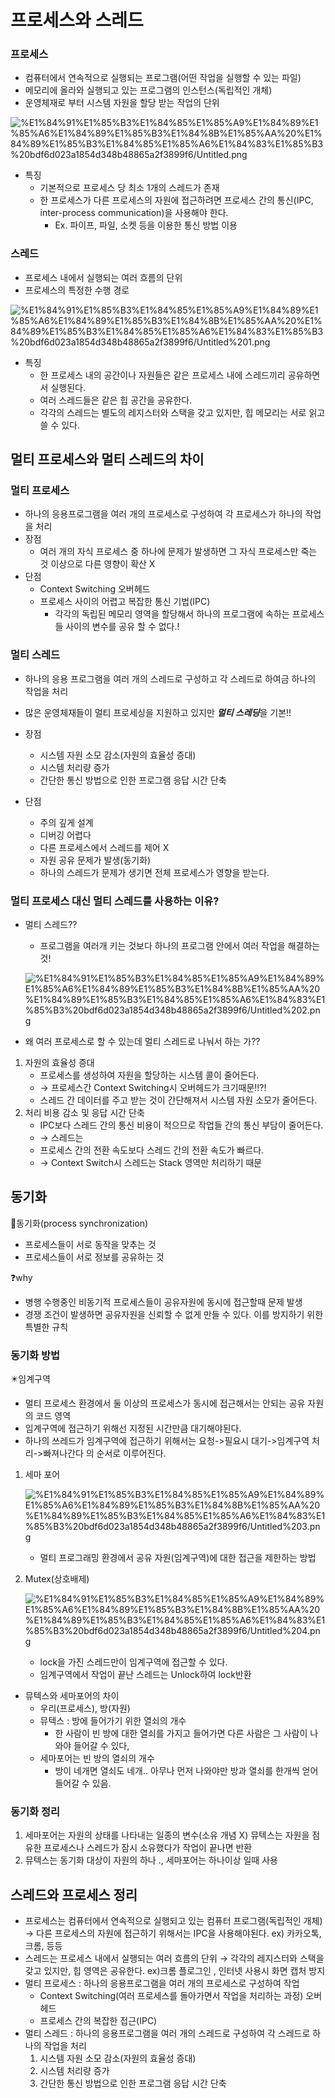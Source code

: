 # 프로세스와 스레드

### 프로세스

- 컴퓨터에서 연속적으로 실행되는 프로그램(어떤 작업을 실행할 수 있는 파일)
- 메모리에 올라와 실행되고 있는 프로그램의 인스턴스(독립적인 개체)
- 운영체재로 부터 시스템 자원을 할당 받는 작업의 단위

![%E1%84%91%E1%85%B3%E1%84%85%E1%85%A9%E1%84%89%E1%85%A6%E1%84%89%E1%85%B3%E1%84%8B%E1%85%AA%20%E1%84%89%E1%85%B3%E1%84%85%E1%85%A6%E1%84%83%E1%85%B3%20bdf6d023a1854d348b48865a2f3899f6/Untitled.png](./process/Untitled.png)

- 특징
    - 기본적으로 프로세스 당 최소 1개의 스레드가 존재
    - 한 프로세스가 다른 프로세스의 자원에 접근하려면 프로세스 간의 통신(IPC, inter-process communication)을 사용해야 한다.
        - Ex. 파이프, 파일, 소켓 등을 이용한 통신 방법 이용

### 스레드

- 프로세스 내에서 실행되는 여러 흐름의 단위
- 프로세스의 특정한 수행 경로

![%E1%84%91%E1%85%B3%E1%84%85%E1%85%A9%E1%84%89%E1%85%A6%E1%84%89%E1%85%B3%E1%84%8B%E1%85%AA%20%E1%84%89%E1%85%B3%E1%84%85%E1%85%A6%E1%84%83%E1%85%B3%20bdf6d023a1854d348b48865a2f3899f6/Untitled%201.png](./process/Untitled%201.png)

- 특징
    - 한 프로세스 내의 공간이나 자원들은 같은 프로세스 내에 스레드끼리 공유하면서 실행된다.
    - 여러 스레드들은 같은 힙 공간을 공유한다.
    - 각각의 스레드는 별도의 레지스터와 스택을 갖고 있지만, 힙 메모리는 서로 읽고 쓸 수 있다.

## 멀티 프로세스와 멀티 스레드의 차이

### 멀티 프로세스

- 하나의 응용프로그램을 여러 개의 프로세스로 구성하여 각 프로세스가 하나의 작업을 처리
- 장점
    - 여러 개의 자식 프로세스 중 하나에 문제가 발생하면 그 자식 프로세스만 죽는 것 이상으로 다른 영향이 확산 X
- 단점
    - Context Switching 오버헤드
    - 프로세스 사이의 어렵고 복잡한 통신 기법(IPC)
        - 각각의 독립된 메모리 영역을 할당해서 하나의 프로그램에 속하는 프로세스들 사이의 변수를 공유 할 수 없다.!

### 멀티 스레드

- 하나의 응용 프로그램을 여러 개의 스레드로 구성하고 각 스레드로 하여금 하나의 작업을 처리
- 많은 운영체재들이 멀티 프로세싱을 지원하고 있지만 ***멀티 스레딩***을 기본!!

- 장점
    - 시스템 자원 소모 감소(자원의 효율성 증대)
    - 시스템 처리량 증가
    - 간단한 통신 방법으로 인한 프로그램 응답 시간 단축
- 단점
    - 주의 깊게 설계
    - 디버깅 어렵다
    - 다른 프로세스에서 스레드를 제어 X
    - 자원 공유 문제가 발생(동기화)
    - 하나의 스레드가 문제가 생기면 전체 프로세스가 영향을 받는다.

### 멀티 프로세스 대신 멀티 스레드를 사용하는 이유?

- 멀티 스레드??
    - 프로그램을 여러개 키는 것보다 하나의 프로그램 안에서 여러 작업을 해결하는 것!

    ![%E1%84%91%E1%85%B3%E1%84%85%E1%85%A9%E1%84%89%E1%85%A6%E1%84%89%E1%85%B3%E1%84%8B%E1%85%AA%20%E1%84%89%E1%85%B3%E1%84%85%E1%85%A6%E1%84%83%E1%85%B3%20bdf6d023a1854d348b48865a2f3899f6/Untitled%202.png](./process/Untitled%202.png)

- 왜 여러 프로세스로 할 수 있는데 멀티 스레드로 나눠서 하는 가??
1. 자원의 효율성 증대
    - 프로세스를 생성하여 자원을 할당하는 시스템 콜이 줄어든다.
    - → 프로세스간 Context Switching시 오버헤드가 크기때문!!?!
    - 스레드 간 데이터를 주고 받는 것이 간단해져서 시스템 자원 소모가 줄어든다.
2. 처리 비용 감소 및 응답 시간 단축
    - IPC보다 스레드 간의 통신 비용이 적으므로 작업들 간의 통신 부담이 줄어든다.
    - → 스레드는
    - 프로세스 간의 전환 속도보다 스레드 간의 전환 속도가 빠르다.
    - → Context Switch시 스레드는 Stack 영역만 처리하기 때문

## 동기화

🥠동기화(process synchronization)

- 프로세스들이 서로 동작을 맞추는 것
- 프로세스들이 서로 정보를 공유하는 것

❓why

- 병행 수행중인 비동기적 프로세스들이 공유자원에 동시에 접근할때 문제 발생
- 경쟁 조건이 발생하면 공유자원을 신뢰할 수 없게 만들 수 있다. 이를 방지하기 위한 특별한 규칙

### 동기화 방법

✴️임계구역

- 멀티 프로세스 환경에서 둘 이상의 프로세스가 동시에 접근해서는 안되는 공유 자원의 코드 영역
- 임계구역에 접근하기 위해선 지정된 시간만큼 대기해야된다.
- 하나의 쓰레드가 임계구역에 접근하기 위해서는 요청->필요시 대기->임계구역 처리->빠져나간다 의 순서로 이루어진다.

1. 세마 포어

    ![%E1%84%91%E1%85%B3%E1%84%85%E1%85%A9%E1%84%89%E1%85%A6%E1%84%89%E1%85%B3%E1%84%8B%E1%85%AA%20%E1%84%89%E1%85%B3%E1%84%85%E1%85%A6%E1%84%83%E1%85%B3%20bdf6d023a1854d348b48865a2f3899f6/Untitled%203.png](./process/Untitled%203.png)

    - 멀티 프로그래밍 환경에서 공유 자원(임계구역)에 대한 접근을 제한하는 방법
2. Mutex(상호배제)

    ![%E1%84%91%E1%85%B3%E1%84%85%E1%85%A9%E1%84%89%E1%85%A6%E1%84%89%E1%85%B3%E1%84%8B%E1%85%AA%20%E1%84%89%E1%85%B3%E1%84%85%E1%85%A6%E1%84%83%E1%85%B3%20bdf6d023a1854d348b48865a2f3899f6/Untitled%204.png](process/Untitled%204.png)

    - lock을 가진 스레드만이 임계구역에 접근할 수 있다.
    - 임계구역에서 작업이 끝난 스레드는 Unlock하여  lock반환

- 뮤텍스와 세마포어의 차이
    - 우리(프로세스), 방(자원)
    - 뮤텍스 : 방에 들어가기 위한 열쇠의 개수
        - 한 사람이 빈 방에 대한 열쇠를 가지고 들어가면 다른 사람은 그 사람이 나와야 들어갈 수 있다,
    - 세마포어는 빈 방의 열쇠의 개수
        - 방이 네개면 열쇠도 네개.. 아무나 먼저 나와야만 방과 열쇠를 한개씩  얻어 들어갈 수 있음.

### 동기화 정리

1. 세마포어는 자원의 상태를 나타내는 일종의 변수(소유 개념 X)
뮤텍스는 자원을 점유한 프로세스나 스레드가 잠시 소유했다가 작업이 끝나면 반환
2. 뮤텍스는 동기화 대상이 자원의 하나 ., 세마포어는 하나이상 일때 사용

## 스레드와 프로세스 정리

- 프로세스는 컴퓨터에서 연속적으로 실행되고 있는 컴퓨터 프로그램(독립적인 개체) → 다른 프로세스의 자원에 접근하기 위해서는 IPC을 사용해야된다. 
ex) 카카오톡, 크롬, 등등
- 스레드는 프로세스 내에서 실행되는 여러 흐름의 단위
→ 각각의 레지스터와 스택을 갖고 있지만, 힙 영역은 공유한다.
ex)크롬 플로그인 , 인터넷 사용시 화면 캡처 방지
- 멀티 프로세스 : 하나의 응용프로그램을 여러 개의 프로세스로 구성하여 작업
    - Context Switching(여러 프로세스를 돌아가면서 작업을 처리하는 과정) 오버헤드
    - 프로세스 간의 복잡한 접근(IPC)
- 멀티 스레드 : 하나의 응용프로그램을 여러 개의 스레드로 구성하여 각 스레드로 하나의 작업을 처리
    1. 시스템 자원 소모 감소(자원의 효율성 증대)
    2. 시스템 처리량 증가
    3. 간단한 통신 방법으로 인한 프로그램 응답 시간 단축